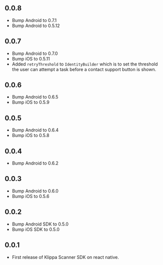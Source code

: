 ## 0.0.8

* Bump Android to 0.7.1
* Bump Android to 0.5.12

## 0.0.7

* Bump Android to 0.7.0
* Bump iOS to 0.5.11
* Added `retryThreshold` to `IdentityBuilder` which is to set the threshold the user can attempt a task before a contact support button is shown.

## 0.0.6

* Bump Android to 0.6.5
* Bump iOS to 0.5.9

## 0.0.5

* Bump Android to 0.6.4
* Bump iOS to 0.5.8

## 0.0.4

* Bump Android to 0.6.2

## 0.0.3

* Bump Android to 0.6.0
* Bump iOS to 0.5.6

## 0.0.2

* Bump Android SDK to 0.5.0
* Bump iOS SDK to 0.5.0

## 0.0.1

* First release of Klippa Scanner SDK on react native.